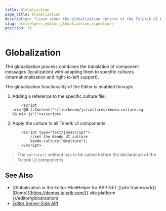 ```yaml
---
title: Globalization
page_title: Globalization
description: "Learn about the globalization options of the Telerik UI Editor component for {{ site.framework }}."
slug: htmlhelpers_editor_globalization_aspnetcore
position: 15
---
```


# Globalization

The globalization process combines the translation of component messages (localization) with adapting them to specific cultures (internationalization and right-to-left support).

The globalization functionality of the Editor is enabled through:

1. Adding a reference to the specific culture file:

    ```
        <script src="@Url.Content("~/lib/kendo/js/cultures/kendo.culture.bg-BG.min.js")"></script>
    ```

1. Apply the culture to all Telerik UI components:

    ```
        <script type="text/javascript">
            //set the Kendo UI culture
            kendo.culture("@culture");
        </script> 
    ```

> The `culture()` method has to be called before the declaration of the Telerik UI components

## See Also

* [Globalization in the Editor HtmlHelper for ASP.NET {{site.framework}} (Demo)](https://demos.telerik.com/{{ site.platform }}/editor/globalization)
* [Editor Server-Side API](/api/editor)
